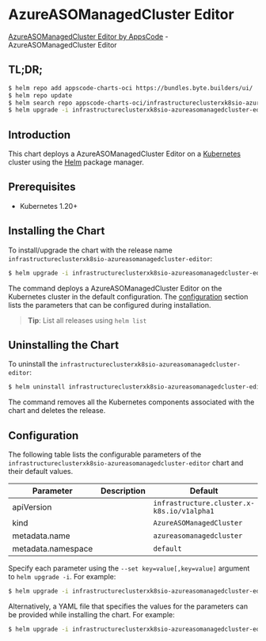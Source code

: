 # AzureASOManagedCluster Editor

[AzureASOManagedCluster Editor by AppsCode](https://appscode.com) - AzureASOManagedCluster Editor

## TL;DR;

```bash
$ helm repo add appscode-charts-oci https://bundles.byte.builders/ui/
$ helm repo update
$ helm search repo appscode-charts-oci/infrastructureclusterxk8sio-azureasomanagedcluster-editor --version=v0.11.0
$ helm upgrade -i infrastructureclusterxk8sio-azureasomanagedcluster-editor appscode-charts-oci/infrastructureclusterxk8sio-azureasomanagedcluster-editor -n default --create-namespace --version=v0.11.0
```

## Introduction

This chart deploys a AzureASOManagedCluster Editor on a [Kubernetes](http://kubernetes.io) cluster using the [Helm](https://helm.sh) package manager.

## Prerequisites

- Kubernetes 1.20+

## Installing the Chart

To install/upgrade the chart with the release name `infrastructureclusterxk8sio-azureasomanagedcluster-editor`:

```bash
$ helm upgrade -i infrastructureclusterxk8sio-azureasomanagedcluster-editor appscode-charts-oci/infrastructureclusterxk8sio-azureasomanagedcluster-editor -n default --create-namespace --version=v0.11.0
```

The command deploys a AzureASOManagedCluster Editor on the Kubernetes cluster in the default configuration. The [configuration](#configuration) section lists the parameters that can be configured during installation.

> **Tip**: List all releases using `helm list`

## Uninstalling the Chart

To uninstall the `infrastructureclusterxk8sio-azureasomanagedcluster-editor`:

```bash
$ helm uninstall infrastructureclusterxk8sio-azureasomanagedcluster-editor -n default
```

The command removes all the Kubernetes components associated with the chart and deletes the release.

## Configuration

The following table lists the configurable parameters of the `infrastructureclusterxk8sio-azureasomanagedcluster-editor` chart and their default values.

|     Parameter      | Description |                        Default                        |
|--------------------|-------------|-------------------------------------------------------|
| apiVersion         |             | <code>infrastructure.cluster.x-k8s.io/v1alpha1</code> |
| kind               |             | <code>AzureASOManagedCluster</code>                   |
| metadata.name      |             | <code>azureasomanagedcluster</code>                   |
| metadata.namespace |             | <code>default</code>                                  |


Specify each parameter using the `--set key=value[,key=value]` argument to `helm upgrade -i`. For example:

```bash
$ helm upgrade -i infrastructureclusterxk8sio-azureasomanagedcluster-editor appscode-charts-oci/infrastructureclusterxk8sio-azureasomanagedcluster-editor -n default --create-namespace --version=v0.11.0 --set apiVersion=infrastructure.cluster.x-k8s.io/v1alpha1
```

Alternatively, a YAML file that specifies the values for the parameters can be provided while
installing the chart. For example:

```bash
$ helm upgrade -i infrastructureclusterxk8sio-azureasomanagedcluster-editor appscode-charts-oci/infrastructureclusterxk8sio-azureasomanagedcluster-editor -n default --create-namespace --version=v0.11.0 --values values.yaml
```
